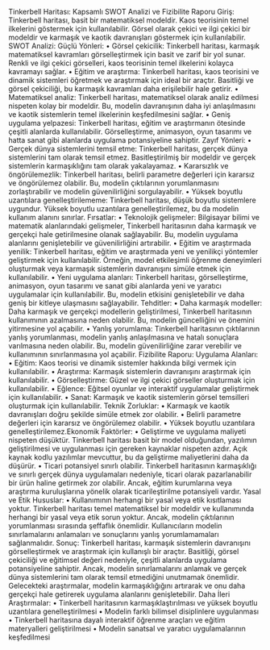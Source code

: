Tinkerbell Haritası: Kapsamlı SWOT Analizi ve Fizibilite Raporu
      Giriş:
Tinkerbell haritası, basit bir matematiksel modeldir. Kaos teorisinin temel ilkelerini göstermek için kullanılabilir. Görsel olarak çekici ve ilgi çekici bir modeldir ve karmaşık ve kaotik davranışları göstermek için kullanılabilir.
      SWOT Analizi:
  Güçlü Yönleri:
• Görsel çekicilik: 
Tinkerbell haritası, karmaşık matematiksel kavramları görselleştirmek 
için basit ve zarif bir yol sunar. Renkli ve ilgi çekici görselleri, 
kaos teorisinin temel ilkelerini kolayca kavramayı sağlar.
• Eğitim ve araştırma: 
Tinkerbell haritası, kaos teorisini ve dinamik sistemleri öğretmek ve 
araştırmak için ideal bir araçtır. Basitliği ve görsel çekiciliği, bu 
karmaşık kavramları daha erişilebilir hale getirir.
• Matematiksel analiz: 
Tinkerbell haritası, matematiksel olarak analiz edilmesi nispeten kolay 
bir modeldir. Bu, modelin davranışının daha iyi anlaşılmasını ve kaotik 
sistemlerin temel ilkelerinin keşfedilmesini sağlar.
• Geniş uygulama yelpazesi:
 Tinkerbell haritası, eğitim ve araştırmanın ötesinde çeşitli alanlarda 
kullanılabilir. Görselleştirme, animasyon, oyun tasarımı ve hatta sanat 
gibi alanlarda uygulama potansiyeline sahiptir.
Zayıf Yönleri:
• Gerçek dünya sistemlerini temsil etme:
 Tinkerbell haritası, gerçek dünya sistemlerini tam olarak temsil etmez.
 Basitleştirilmiş bir modeldir ve gerçek sistemlerin karmaşıklığını tam 
olarak yakalayamaz.
• Kararsızlık ve öngörülemezlik:
 Tinkerbell haritası, belirli parametre değerleri için kararsız ve 
öngörülemez olabilir. Bu, modelin çıktılarının yorumlanmasını 
zorlaştırabilir ve modelin güvenilirliğini sorgulayabilir.
• Yüksek boyutlu uzantılara genelleştirilememe:
 Tinkerbell haritası, düşük boyutlu sistemlere uygundur. Yüksek boyutlu 
uzantılara genelleştirilemez, bu da modelin kullanım alanını sınırlar.
  Fırsatlar:
• Teknolojik gelişmeler:
 Bilgisayar bilimi ve matematik alanlarındaki gelişmeler, Tinkerbell 
haritasının daha karmaşık ve gerçekçi hale getirilmesine olanak 
sağlayabilir. Bu, modelin uygulama alanlarını genişletebilir ve 
güvenilirliğini artırabilir.
• Eğitim ve araştırmada yenilik:
 Tinkerbell haritası, eğitim ve araştırmada yeni ve yenilikçi yöntemler 
geliştirmek için kullanılabilir. Örneğin, model etkileşimli öğrenme 
deneyimleri oluşturmak veya karmaşık sistemlerin davranışını simüle 
etmek için kullanılabilir.
• Yeni uygulama alanları: 
Tinkerbell haritası, görselleştirme, animasyon, oyun tasarımı ve sanat 
gibi alanlarda yeni ve yaratıcı uygulamalar için kullanılabilir. Bu, 
modelin etkisini genişletebilir ve daha geniş bir kitleye ulaşmasını 
sağlayabilir.
  Tehditler:
• Daha karmaşık modeller:
 Daha karmaşık ve gerçekçi modellerin geliştirilmesi, Tinkerbell 
haritasının kullanımının azalmasına neden olabilir. Bu, modelin 
güncelliğini ve önemini yitirmesine yol açabilir.
• Yanlış yorumlama: 
Tinkerbell haritasının çıktılarının yanlış yorumlanması, modelin yanlış 
anlaşılmasına ve hatalı sonuçlara varılmasına neden olabilir. Bu, 
modelin güvenilirliğine zarar verebilir ve kullanımının sınırlanmasına 
yol açabilir.
  Fizibilite Raporu:
Uygulama Alanları:
• Eğitim: Kaos teorisi ve dinamik sistemler hakkında bilgi vermek için kullanılabilir.
• Araştırma: Karmaşık sistemlerin davranışını araştırmak için kullanılabilir.
• Görselleştirme: Güzel ve ilgi çekici görseller oluşturmak için kullanılabilir.
• Eğlence: Eğitsel oyunlar ve interaktif uygulamalar geliştirmek için kullanılabilir.
• Sanat: Karmaşık ve kaotik sistemlerin görsel temsilleri oluşturmak için kullanılabilir.
Teknik Zorluklar:
• Karmaşık ve kaotik davranışları doğru şekilde simüle etmek zor olabilir.
• Belirli parametre değerleri için kararsız ve öngörülemez olabilir.
• Yüksek boyutlu uzantılara genelleştirilemez.Ekonomik Faktörler:
• Geliştirme ve uygulama maliyeti nispeten 
düşüktür. Tinkerbell haritası basit bir model olduğundan, yazılımın 
geliştirilmesi ve uygulanması için gereken kaynaklar nispeten azdır. 
Açık kaynak kodlu yazılımlar mevcuttur, bu da geliştirme maliyetlerini 
daha da düşürür.
• Ticari potansiyel sınırlı olabilir. 
Tinkerbell haritasının karmaşıklığı ve sınırlı gerçek dünya uygulamaları
 nedeniyle, ticari olarak pazarlanabilir bir ürün haline getirmek zor 
olabilir. Ancak, eğitim kurumlarına veya araştırma kuruluşlarına yönelik
 olarak ticarileştirilme potansiyeli vardır.
Yasal ve Etik Hususlar:
• Kullanımının herhangi bir yasal veya etik
 kısıtlaması yoktur. Tinkerbell haritası temel matematiksel bir modeldir
 ve kullanımında herhangi bir yasal veya etik sorun yoktur. Ancak, 
modelin çıktılarının yorumlanması sırasında şeffaflık önemlidir. 
Kullanıcıların modelin sınırlamalarını anlamaları ve sonuçlarını yanlış 
yorumlamamaları sağlanmalıdır.
  Sonuç:
Tinkerbell haritası, karmaşık sistemlerin davranışını görselleştirmek ve araştırmak için kullanışlı bir araçtır. Basitliği, görsel çekiciliği ve eğitimsel değeri nedeniyle, çeşitli alanlarda uygulama potansiyeline sahiptir. Ancak, modelin sınırlamalarını anlamak ve gerçek dünya sistemlerini tam olarak temsil etmediğini unutmamak önemlidir. Gelecekteki araştırmalar, modelin karmaşıklığığını artırarak ve onu daha gerçekçi hale getirerek uygulama alanlarını genişletebilir.
Daha İleri Araştırmalar:
• Tinkerbell haritasının karmaşıklaştırılması ve yüksek boyutlu uzantılara genelleştirilmesi
• Modelin farklı bilimsel disiplinlere uygulanması
• Tinkerbell haritasına dayalı interaktif öğrenme araçları ve eğitim materyalleri geliştirilmesi
• Modelin sanatsal ve yaratıcı uygulamalarının keşfedilmesi
